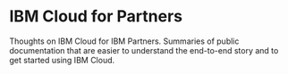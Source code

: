 # IBM Cloud for Partners

Thoughts on IBM Cloud for IBM Partners. Summaries of public documentation that are easier to understand the end-to-end story and to get started using IBM Cloud.
